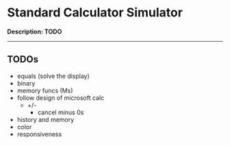 # Standard Calculator Simulator
**Description: TODO**

---

## TODOs
- equals (solve the display)
- binary
- memory funcs (Ms)
- follow design of microsoft calc
    - +/-
        - cancel minus 0s
- history and memory
- color
- responsiveness